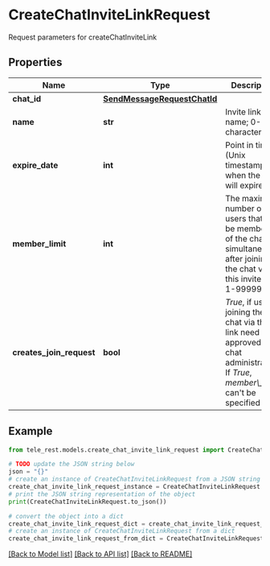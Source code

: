 # CreateChatInviteLinkRequest

Request parameters for createChatInviteLink

## Properties

Name | Type | Description | Notes
------------ | ------------- | ------------- | -------------
**chat_id** | [**SendMessageRequestChatId**](SendMessageRequestChatId.md) |  | 
**name** | **str** | Invite link name; 0-32 characters | [optional] 
**expire_date** | **int** | Point in time (Unix timestamp) when the link will expire | [optional] 
**member_limit** | **int** | The maximum number of users that can be members of the chat simultaneously after joining the chat via this invite link; 1-99999 | [optional] 
**creates_join_request** | **bool** | *True*, if users joining the chat via the link need to be approved by chat administrators. If *True*, *member\\_limit* can&#39;t be specified | [optional] 

## Example

```python
from tele_rest.models.create_chat_invite_link_request import CreateChatInviteLinkRequest

# TODO update the JSON string below
json = "{}"
# create an instance of CreateChatInviteLinkRequest from a JSON string
create_chat_invite_link_request_instance = CreateChatInviteLinkRequest.from_json(json)
# print the JSON string representation of the object
print(CreateChatInviteLinkRequest.to_json())

# convert the object into a dict
create_chat_invite_link_request_dict = create_chat_invite_link_request_instance.to_dict()
# create an instance of CreateChatInviteLinkRequest from a dict
create_chat_invite_link_request_from_dict = CreateChatInviteLinkRequest.from_dict(create_chat_invite_link_request_dict)
```
[[Back to Model list]](../README.md#documentation-for-models) [[Back to API list]](../README.md#documentation-for-api-endpoints) [[Back to README]](../README.md)


